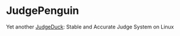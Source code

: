 # JudgePenguin
Yet another [JudgeDuck](https://github.com/JudgeDuck/JudgeDuck-OS): Stable and Accurate Judge System on Linux
